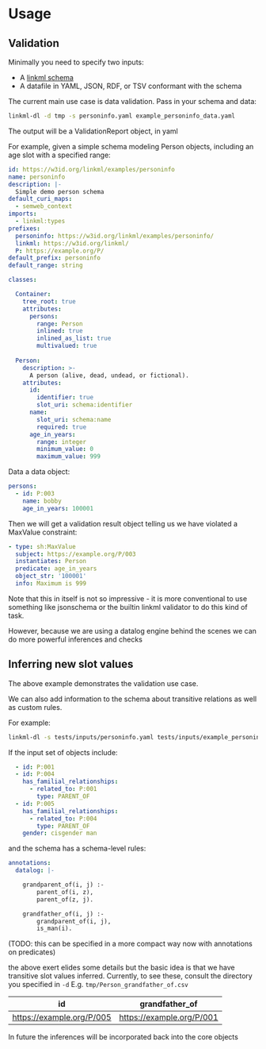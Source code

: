 # Usage

## Validation

Minimally you need to specify two inputs:

* A [linkml schema](https://linkml.io/linkml/schemas)
* A datafile in YAML, JSON, RDF, or TSV conformant with the schema

The current main use case is data validation. Pass in your schema and data:

```bash
linkml-dl -d tmp -s personinfo.yaml example_personinfo_data.yaml
```

The output will be a ValidationReport object, in yaml

For example, given a simple schema modeling Person objects, including an age slot with a specified range:

```yaml
id: https://w3id.org/linkml/examples/personinfo
name: personinfo
description: |-
  Simple demo person schema
default_curi_maps:
  - semweb_context
imports:
  - linkml:types
prefixes:
  personinfo: https://w3id.org/linkml/examples/personinfo/
  linkml: https://w3id.org/linkml/
  P: https://example.org/P/
default_prefix: personinfo
default_range: string

classes:

  Container:
    tree_root: true
    attributes:
      persons:
        range: Person
        inlined: true
        inlined_as_list: true
        multivalued: true
        
  Person:
    description: >-
      A person (alive, dead, undead, or fictional).
    attributes:
      id:
        identifier: true
        slot_uri: schema:identifier
      name:
        slot_uri: schema:name
        required: true
      age_in_years:
        range: integer
        minimum_value: 0
        maximum_value: 999
```

Data a data object:

```yaml
persons:
  - id: P:003
    name: bobby
    age_in_years: 100001
```

Then we will get a validation result object telling us we have violated a MaxValue constraint:

```yaml
- type: sh:MaxValue
  subject: https://example.org/P/003
  instantiates: Person
  predicate: age_in_years
  object_str: '100001'
  info: Maximum is 999
```

Note that this in itself is not so impressive - it is more
conventional to use something like jsonschema or the builtin linkml
validator to do this kind of task.

However, because we are using a datalog engine behind the scenes we can do more powerful inferences and checks

## Inferring new slot values

The above example demonstrates the validation use case.

We can also add information to the schema about transitive relations as well as custom rules.

For example:

```bash
linkml-dl -s tests/inputs/personinfo.yaml tests/inputs/example_personinfo_data.yaml -d tmp
```

If the input set of objects include:

```yaml
  - id: P:001
  - id: P:004
    has_familial_relationships:
      - related_to: P:001
        type: PARENT_OF
  - id: P:005
    has_familial_relationships:
      - related_to: P:004
        type: PARENT_OF
    gender: cisgender man
```

and the schema has a schema-level rules:

```yaml
annotations:
  datalog: |-

    grandparent_of(i, j) :-
        parent_of(i, z),
        parent_of(z, j).

    grandfather_of(i, j) :-
        grandparent_of(i, j),
        is_man(i).
```

(TODO: this can be specified in a more compact way now with annotations on predicates)

the above exert elides some details but the basic idea is that we have transitive slot values inferred. Currently, to see these, consult the directory you specified in `-d` E.g. `tmp/Person_grandfather_of.csv`

|id|grandfather_of|
|---|---|
|https://example.org/P/005|https://example.org/P/001|

In future the inferences will be incorporated back into the core objects
